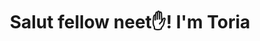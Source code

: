 <h1 align="center">Salut fellow neet✋! I'm Toria</h1> 
<!--

-->


![Alt text](https://th.bing.com/th/id/OIG4.soVLua704jFvdIz3yY6f?w=1024&h=1024&rs=1&pid=ImgDetMain)

<h3 align="center">A pprofesional neet</h3>


- 🔭 I’m currently working on [nothing](all)

- 🌱 i [do](just)

- 💤 sleep [trough](the day,)

- 🌌 the night, **and evrything**

- 👨‍💻 All of my projects are available at [YOUR MAMA HOUSES](YOUR MAMA HOUSES)

- 📝 I regularly write articles on [YOUR MAMA HOUSES](YOUR MAMA HOUSES)

- 💬 Don't ~Ask me~ nothing **cause im a neet**

- 📫 ~How to reach me~ **YOU CAN'T**

- 📄 Know about my experiences [I CURRENTLY BECOME A NEET KING](I CURRENTLY BECOME A NEET KING)

- ⚡ Fun fact **I think iam become more neet than the real neet**

<h3 align="left">Connect with me:</h3>
<p align="left">
<a href="https://linkedin.com/in/tria" target="blank"><img align="center" src="https://raw.githubusercontent.com/rahuldkjain/github-profile-readme-generator/master/src/images/icons/Social/linked-in-alt.svg" alt="tria" height="30" width="40" /></a>
</p>

<h3 align="left">Languages and Tools:</h3>
<p align="left"> <a href="https://www.w3schools.com/css/" target="_blank" rel="noreferrer"> <img src="https://raw.githubusercontent.com/devicons/devicon/master/icons/css3/css3-original-wordmark.svg" alt="css3" width="40" height="40"/> </a> <a href="https://git-scm.com/" target="_blank" rel="noreferrer"> <img src="https://www.vectorlogo.zone/logos/git-scm/git-scm-icon.svg" alt="git" width="40" height="40"/> </a> <a href="https://www.w3.org/html/" target="_blank" rel="noreferrer"> <img src="https://raw.githubusercontent.com/devicons/devicon/master/icons/html5/html5-original-wordmark.svg" alt="html5" width="40" height="40"/> </a> <a href="https://developer.mozilla.org/en-US/docs/Web/JavaScript" target="_blank" rel="noreferrer"> <img src="https://raw.githubusercontent.com/devicons/devicon/master/icons/javascript/javascript-original.svg" alt="javascript" width="40" height="40"/> </a> <a href="https://laravel.com/" target="_blank" rel="noreferrer"> <img src="https://raw.githubusercontent.com/devicons/devicon/master/icons/laravel/laravel-plain-wordmark.svg" alt="laravel" width="40" height="40"/> </a> <a href="https://www.php.net" target="_blank" rel="noreferrer"> <img src="https://raw.githubusercontent.com/devicons/devicon/master/icons/php/php-original.svg" alt="php" width="40" height="40"/> </a> <a href="https://vuejs.org/" target="_blank" rel="noreferrer"> <img src="https://raw.githubusercontent.com/devicons/devicon/master/icons/vuejs/vuejs-original-wordmark.svg" alt="vuejs" width="40" height="40"/> </a> </p>




<!--
**RamblingSprite/RamblingSprite** is a ✨ _special_ ✨ repository because its `README.md` (this file) appears on your GitHub profile.

Here are some ideas to get you started:

- 🔭 I’m currently working on ...
- 🌱 I’m currently learning ...
- 👯 I’m looking to collaborate on ...
- 🤔 I’m looking for help with ...
- 💬 Ask me about ...
- 📫 How to reach me: ...
- 😄 Pronouns: ...
- ⚡ Fun fact: ...
-->
